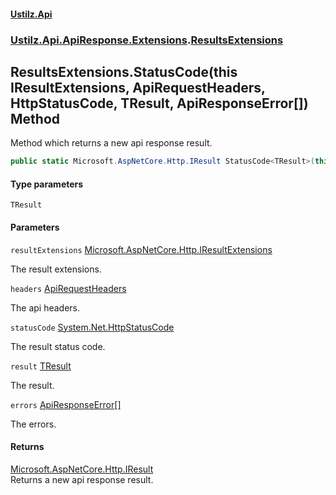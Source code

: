 #### [Ustilz.Api](index.md 'index')
### [Ustilz.Api.ApiResponse.Extensions](Ustilz.Api.ApiResponse.Extensions.md 'Ustilz.Api.ApiResponse.Extensions').[ResultsExtensions](Ustilz.Api.ApiResponse.Extensions.ResultsExtensions.md 'Ustilz.Api.ApiResponse.Extensions.ResultsExtensions')

## ResultsExtensions.StatusCode<TResult>(this IResultExtensions, ApiRequestHeaders, HttpStatusCode, TResult, ApiResponseError[]) Method

Method which returns a new api response result.

```csharp
public static Microsoft.AspNetCore.Http.IResult StatusCode<TResult>(this Microsoft.AspNetCore.Http.IResultExtensions resultExtensions, Ustilz.Api.ApiResponse.ApiRequestHeaders headers, System.Net.HttpStatusCode statusCode, TResult result, params Ustilz.Api.ApiResponse.ApiResponseError[] errors);
```
#### Type parameters

<a name='Ustilz.Api.ApiResponse.Extensions.ResultsExtensions.StatusCode_TResult_(thisMicrosoft.AspNetCore.Http.IResultExtensions,Ustilz.Api.ApiResponse.ApiRequestHeaders,System.Net.HttpStatusCode,TResult,Ustilz.Api.ApiResponse.ApiResponseError[]).TResult'></a>

`TResult`
#### Parameters

<a name='Ustilz.Api.ApiResponse.Extensions.ResultsExtensions.StatusCode_TResult_(thisMicrosoft.AspNetCore.Http.IResultExtensions,Ustilz.Api.ApiResponse.ApiRequestHeaders,System.Net.HttpStatusCode,TResult,Ustilz.Api.ApiResponse.ApiResponseError[]).resultExtensions'></a>

`resultExtensions` [Microsoft.AspNetCore.Http.IResultExtensions](https://docs.microsoft.com/en-us/dotnet/api/Microsoft.AspNetCore.Http.IResultExtensions 'Microsoft.AspNetCore.Http.IResultExtensions')

The result extensions.

<a name='Ustilz.Api.ApiResponse.Extensions.ResultsExtensions.StatusCode_TResult_(thisMicrosoft.AspNetCore.Http.IResultExtensions,Ustilz.Api.ApiResponse.ApiRequestHeaders,System.Net.HttpStatusCode,TResult,Ustilz.Api.ApiResponse.ApiResponseError[]).headers'></a>

`headers` [ApiRequestHeaders](Ustilz.Api.ApiResponse.ApiRequestHeaders.md 'Ustilz.Api.ApiResponse.ApiRequestHeaders')

The api headers.

<a name='Ustilz.Api.ApiResponse.Extensions.ResultsExtensions.StatusCode_TResult_(thisMicrosoft.AspNetCore.Http.IResultExtensions,Ustilz.Api.ApiResponse.ApiRequestHeaders,System.Net.HttpStatusCode,TResult,Ustilz.Api.ApiResponse.ApiResponseError[]).statusCode'></a>

`statusCode` [System.Net.HttpStatusCode](https://docs.microsoft.com/en-us/dotnet/api/System.Net.HttpStatusCode 'System.Net.HttpStatusCode')

The result status code.

<a name='Ustilz.Api.ApiResponse.Extensions.ResultsExtensions.StatusCode_TResult_(thisMicrosoft.AspNetCore.Http.IResultExtensions,Ustilz.Api.ApiResponse.ApiRequestHeaders,System.Net.HttpStatusCode,TResult,Ustilz.Api.ApiResponse.ApiResponseError[]).result'></a>

`result` [TResult](Ustilz.Api.ApiResponse.Extensions.ResultsExtensions.StatusCode_TResult_(thisMicrosoft.AspNetCore.Http.IResultExtensions,Ustilz.Api.ApiResponse.ApiRequestHeaders,System.Net.HttpStatusCode,TResult,Ustilz.Api.ApiResponse.ApiResponseError[]).md#Ustilz.Api.ApiResponse.Extensions.ResultsExtensions.StatusCode_TResult_(thisMicrosoft.AspNetCore.Http.IResultExtensions,Ustilz.Api.ApiResponse.ApiRequestHeaders,System.Net.HttpStatusCode,TResult,Ustilz.Api.ApiResponse.ApiResponseError[]).TResult 'Ustilz.Api.ApiResponse.Extensions.ResultsExtensions.StatusCode<TResult>(this Microsoft.AspNetCore.Http.IResultExtensions, Ustilz.Api.ApiResponse.ApiRequestHeaders, System.Net.HttpStatusCode, TResult, Ustilz.Api.ApiResponse.ApiResponseError[]).TResult')

The result.

<a name='Ustilz.Api.ApiResponse.Extensions.ResultsExtensions.StatusCode_TResult_(thisMicrosoft.AspNetCore.Http.IResultExtensions,Ustilz.Api.ApiResponse.ApiRequestHeaders,System.Net.HttpStatusCode,TResult,Ustilz.Api.ApiResponse.ApiResponseError[]).errors'></a>

`errors` [ApiResponseError](Ustilz.Api.ApiResponse.ApiResponseError.md 'Ustilz.Api.ApiResponse.ApiResponseError')[[]](https://docs.microsoft.com/en-us/dotnet/api/System.Array 'System.Array')

The errors.

#### Returns
[Microsoft.AspNetCore.Http.IResult](https://docs.microsoft.com/en-us/dotnet/api/Microsoft.AspNetCore.Http.IResult 'Microsoft.AspNetCore.Http.IResult')  
Returns a new api response result.